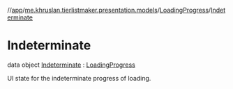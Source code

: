 //[app](../../../../index.md)/[me.khruslan.tierlistmaker.presentation.models](../../index.md)/[LoadingProgress](../index.md)/[Indeterminate](index.md)

# Indeterminate

data object [Indeterminate](index.md) : [LoadingProgress](../index.md)

UI state for the indeterminate progress of loading.
